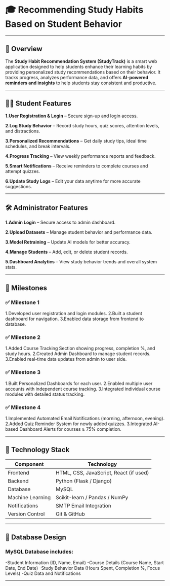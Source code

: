 # 🎓 Recommending Study Habits Based on Student Behavior

---

## 📘 Overview

The **Study Habit Recommendation System (StudyTrack)** is a smart web application designed to help students enhance their learning habits by providing personalized study recommendations based on their behavior.
It tracks progress, analyzes performance data, and offers **AI-powered reminders and insights** to help students stay consistent and productive.

---
## 👩‍🎓 Student Features

**1.User Registration & Login** – Secure sign-up and login access.

**2.Log Study Behavior** – Record study hours, quiz scores, attention levels, and distractions.

**3.Personalized Recommendations** – Get daily study tips, ideal time schedules, and break intervals.

**4.Progress Tracking** – View weekly performance reports and feedback.

**5.Smart Notifications** – Receive reminders to complete courses and attempt quizzes.

**6.Update Study Logs** – Edit your data anytime for more accurate suggestions.

---
## 🛠 Administrator Features

**1.Admin Login** – Secure access to admin dashboard.

**2.Upload Datasets** – Manage student behavior and performance data.

**3.Model Retraining** – Update AI models for better accuracy.

**4.Manage Students** – Add, edit, or delete student records.

**5.Dashboard Analytics** – View study behavior trends and overall system stats.

---
## 🧩 Milestones

### ✅ Milestone 1

1.Developed user registration and login modules.
2.Built a student dashboard for navigation.
3.Enabled data storage from frontend to database.

### ✅ Milestone 2

1.Added Course Tracking Section showing progress, completion %, and study hours.
2.Created Admin Dashboard to manage student records.
3.Enabled real-time data updates from admin to user side.

### ✅ Milestone 3

1.Built Personalized Dashboards for each user.
2.Enabled multiple user accounts with independent course tracking.
3.Integrated individual course modules with detailed status tracking.

### ✅ Milestone 4

1.Implemented Automated Email Notifications (morning, afternoon, evening).
2.Added Quiz Reminder System for newly added quizzes.
3.Integrated AI-based Dashboard Alerts for courses ≥ 75% completion.

---
## 🧠 Technology Stack

| Component        | Technology                             |
| ---------------- | -------------------------------------- |
| Frontend         | HTML, CSS, JavaScript, React (if used) |
| Backend          | Python (Flask / Django)                |
| Database         | MySQL                                  |
| Machine Learning | Scikit-learn / Pandas / NumPy          |
| Notifications    | SMTP Email Integration                 |
| Version Control  | Git & GitHub                           |

---
## 💾 Database Design

### MySQL Database includes:

-Student Information (ID, Name, Email)
-Course Details (Course Name, Start Date, End Date)
-Study Behavior Data (Hours Spent, Completion %, Focus Levels)
-Quiz Data and Notifications

---


























